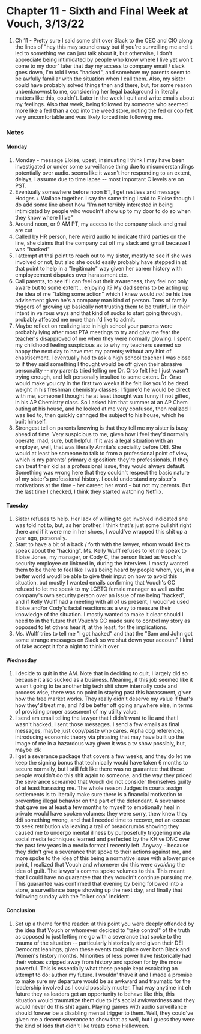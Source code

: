 # Chapter 11 - Sixth and Final Week at Vouch, 3/13/22

1. Ch 11 - Pretty sure I said some shit over Slack to the CEO and CIO along the lines of "hey this may sound crazy but if you're surveilling me and it led to something we can just talk about it, but otherwise, I don't appreciate being intimidated by people who know where I live yet won't come to my door" later that day my access to company email / slack goes down, I'm told I was "hacked", and somehow my parents seem to be awfully familiar with the situation when I call them. Also, my sister could have probably solved things then and there, but, for some reason unbenknownst to me, considering her legal background in literally matters like this, couldn't. Later in the week I quit and write emails about my feelings. Also that week, being followed by someone who seemed more like a fed than a cop into the weed store, noting the fed or cop felt very uncomfortable and was likely forced into following me.

### Notes

#### Monday
1. Monday - message Eloise, upset, insinuating I think I may have been investigated or under some surveillance thing due to misunderstandings potentially over audio. seems like it wasn't her responding to an extent, delays, I assume due to time lapse -- most important C levels are on PST.
1. Eventually somewhere before noon ET, I get restless and message Hodges + Wallace together. I say the same thing I said to Eloise though I do add some line about how "I'm not terribly interested in being intimidated by people who woudln't show up to my door to do so when they know where I live"
1. Around noon, or 9 AM PT, my access to the company slack and gmail are cut
1. Called by HR person, here weird audio to indicate third parties on the line, she claims that the company cut off my slack and gmail because I was "hacked"
1. I attempt at thsi point to reach out to my sister, mostly to see if she was involved or not, but also she could easily probably have stepped in at that point to help in a "legitimate" way given her career history with employeement disputes over harassment etc.
1. Call parents, to see if I can feel out their awareness, they feel not only aware but to some extent... enjoying it? My dad seems to be acting up the idea of me "taking some action" which I knew would _not_ be his true advisement given he's a company man kind of person. Tons of family triggers of growing up basically not trusting them to be truthful in their intent in vairous ways and that kind of sucks to start going through, probably affected me more than I'd like to admit.
1. Maybe reflect on realizing late in high school your parents were probably lying after most PTA meetings to try and give me fear the teacher's disapproved of me when they were normally glowing. I spent my childhood feeling suspicious as to why my teachers seemed so happy the next day to have met my parents; without any hint of chastisement. I eventually had to ask a high school teacher I was close to if they said something I thought would be off given their abrasive personality -- my parents tried telling me Dr. Orso felt like I just wasn't trying enough, and felt personally insulted to some extent. Dr. Orso would make you cry in the first two weeks if he felt like you'd be dead weight in his freshman chemistry classes; I figure'd he would be direct with me, someone I thought he at least thought was funny if not gifted, in his AP Chemistry class. So I asked him that summer at an AP Chem outing at his house, and he looked at me very confused, then realized I was lied to, then quickly cahnged the subject to his house, which he built himself.
1. Strongest tell on parents knowing is that they tell me my sister is busy ahead of time. Very suspicious to me, given how i feel they'd normally operate: mad, sure, but helpful. If it was a legal situation with an employer, well, that was literally Amrita's speciality before DEI. She would at least be someone to talk to from a professional point of view, which is my parents' primary disposition: they're professionals. If they can treat their kid as a professional issue, they would always default. Something was wrong here that they couldn't respect the basic nature of my sister's professional history. I could understand my sister's motivations at the time - her career, her word - but not my parents. But the last time I checked, I think they started watching Netflix.

#### Tuesday

1. Sister refuses to help. Her lack of willing to get involved indicated she was told not to, but, as her brother, I think that's just some bullshit right there and if it were me in her shoes, I would've wrapped this shit up a year ago, personally.
1. Start to have a bit of a back / forth with the lawyer, whom would liek to speak about the "hacking". Ms. Kelly Wulff refuses to let me speak to Eloise Jones, my manager, or Cody C, the person listed as Vouch's security employee on linkned in, during the interview. I mostly wanted them to be there to feel like I was being heard by people whom, yes, in a better world woudl be able to give their input on how to avoid this situation, but mostly I wanted emails confirming that Vouch's GC refused to let me speak to my LGBTQ female manager as well as the company's own security person over an issue of me being "hacked", and if Kelly Wulff had a meeting with all of us present, I woudl've used Eloise and/or Cody's facial reactions as a way to measure their knowledge of the situation. I mostly wanted to make it clear should I need to in the future that Vouch's GC made sure to control my story as opposed to let others hear it, at the least, for the implications.
1. Ms. Wulff tries to tell me "I got hacked" and that the "Sam and John got some strange messages on Slack so we shut down your account" I kind of fake accept it for a night to think it over

#### Wednesday

1. I decide to quit in the AM. Note that in deciding to quit, I largely did so because it also sucked as a business. Meaning, if this job seemed like it wasn't going to be another big tech shit show internally code and process wise, there was no point in staying past this harassment, given how the free market works. They really didn't deserve my value if that's how they'd treat me, and I'd be better off going anywhere else, in terms of providing proper assesment of my utility value.
1. I send am email telling the lawyer that I didn't want to lie and that I wasn't hacked, I sent those messages. I send a few emails as final messages, maybe just copy/paste who cares. Alpha dog references, introducing economic theory via phrasing that may have built up the image of me in a hazardous way given it was a tv show possibly, but, maybe idk
1. I get a severance package that covers a few weeks, and they do let me keep the signing bonus that technically would have taken 6 months to secure normally, but I still felt like there was no guarantee that these people wouldn't do this shit again to someone, and the way they priced the severance screamed that Vouch did not consider themselves guilty of at least harassing me. The whole reason Judges in courts assign settlements is to literally make sure there is a financial motivation to preventing illegal behavior on the part of the defendant. A severance that gave me at least a few months to myself to emotionally heal in private would have spoken volumes: they were sorry, thew knew they ddi something wrong, and that I needed time to recover, not an excuse to seek retribution via leaving a trail of breadcrumbs showing they caused me to undergo mental illness by purposefully triggering me ala social media techniques learned and perfected by the KHive DNC over the past few years in a media format I recently left. Anyway - because they didn't give a severance that spoke to their actions against me, and more spoke to the idea of this being a normative issue with a lower price point, I realized that Vouch and whomever did this were _avoiding_ the idea of guilt. The lawyer's comms spoke volumes to this. This meant that I could have no guarantee that they woudln't continue pursuing me. This guarantee was confirmed that evening by being followed into a store, a surveillance barge showing up the next day, and finally that following sunday with the "biker cop" incident.

#### Conclusion

1. Set up a theme for the reader: at this point you were deeply offended by the idea that Vouch or whomever decided to "take control" of the truth as opposed to just letting me go with a severance that spoke to the trauma of the situation -- particularly historically and given their DEI Democrat leanings, given these events took place over both Black and Women's history months. Minorities of less power have historically had their voices stripped away from history and spoken for by the more powerful. This is essentially what these people kept escalating an attempt to do: author my future. I wouldn' thave it and I made a promise to make sure my departure would be as awkward and traumatic for the leadership involved as I could possibly muster. That way anytime int eh future they as leaders get an opportunity to behave like this, this situation would traumatize them due to it's social awkwardness and they would never do this shit again. Playing games with audio surveillance should forever be a disabling mental trigger to them. Well, they could've given me a decent severance to show that as well, but I guess they were the kind of kids that didn't like treats come Halloween.
